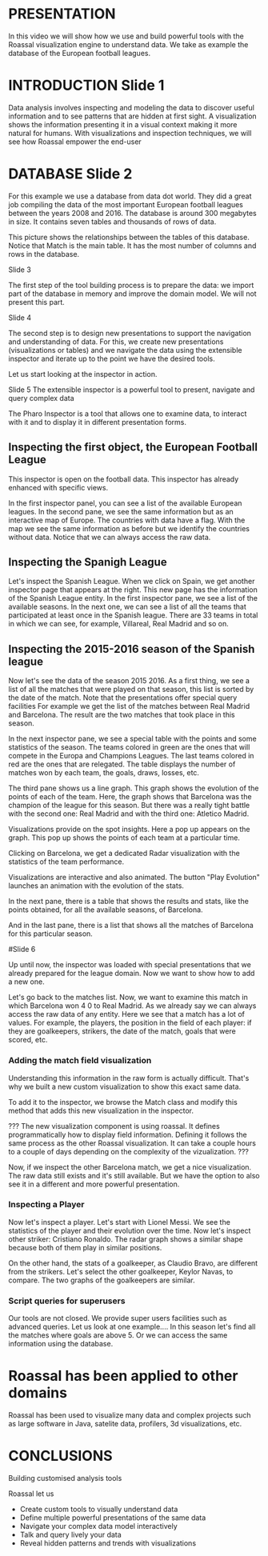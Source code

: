 
# PRESENTATION

In this video we will show how we use and build powerful tools with the Roassal visualization engine to understand data.
We take as example the database of the European football leagues.

# INTRODUCTION Slide 1

Data analysis involves inspecting and modeling the data to discover useful information and to see patterns that are hidden at first sight.
A visualization shows the information presenting it in a visual context making it more natural for humans.
With visualizations and inspection techniques, we will see how Roassal empower the end-user

# DATABASE Slide 2

For this example we use a database from data dot world. 
They did a great job compiling the data of the most important European football leagues between the years 2008 and 2016. 
The database is around 300 megabytes in size. It contains seven tables and thousands of rows of data. 

This picture shows the relationships between the tables of this database. 
Notice that Match is the main table. It has the most number of columns and rows in the database.

Slide 3

The first step of the tool building process is to prepare the data:
we import part of the database in memory and improve the domain model.
We will not present this part. 


Slide 4

The second step is to design new presentations to support the navigation and understanding of data.
For this, we create new presentations (visualizations or tables) and we navigate the data using the extensible inspector and iterate up to the point we have the desired tools.

Let us start looking at the inspector in action.

Slide 5
The extensible inspector is a powerful tool to present, navigate and query complex data


The Pharo Inspector is a tool that allows one to examine data, to interact with it and to display it in different presentation forms.

## Inspecting the first object, the European Football League
This inspector is open on the football data.
This inspector has already enhanced with specific views. 

In the first inspector panel, you can see a list of the available European leagues.
In the second pane, we see the same information but as an interactive map of Europe.
The countries with data have a flag.
With the map we see the same information as before but we identify the countries without data.
Notice that we can always access the raw data. 

## Inspecting the Spanigh League

Let's inspect the Spanish League. 
When we click on Spain, we get another inspector page that appears at the right. 
This new page has the information of the Spanish League entity.
In the first inspector pane, we see a list of the available seasons.
In the next one, we can see a list of all the teams that participated at least once in the Spanish league. There are 33 teams in total in which we can see, for example, Villareal, Real Madrid and so on.


## Inspecting the 2015-2016 season of the Spanish league

Now let's see the data of the season 2015 2016.
As a first thing, we see a list of all the matches that were played on that season, this list is sorted by the date of the match.
Note that the presentations offer special query facilities
For example we get the list of the matches between Real Madrid and Barcelona.
The result are the two matches that took place in this season.


In the next inspector pane, we see a special table with the points and some statistics of the season.
The teams colored in green are the ones that will compete in the Europa and Champions Leagues.
The last teams colored in red are the ones that are relegated.
The table displays the number of matches won by each team, the goals, draws, losses, etc.

The third pane shows us a line graph.
This graph shows the evolution of the points of each of the team.
Here, the graph shows that Barcelona was the champion of the league for this season. 
But there was a really tight battle with the second one: Real Madrid and with the third one: Atletico Madrid.

Visualizations provide on the spot insights.
Here a pop up appears on the graph.
This pop up shows the points of each team at a particular time.

Clicking on Barcelona, we get a dedicated Radar visualization with the statistics of the team performance.

Visualizations are interactive and also animated.
The button "Play Evolution" launches an animation with the evolution of the stats.

In the next pane, there is a table that shows the results and stats, like the points obtained, for all the available seasons, of Barcelona.

And in the last pane, there is a list that shows all the matches of Barcelona for this particular season.

#Slide 6

Up until now, the inspector was loaded with special presentations that we already prepared for the league domain. 
Now we want to show how to add a new one. 

Let's go back to the matches list.
Now, we want to examine this match in which Barcelona won 4 0 to Real Madrid.
As we already say we can always access the raw data of any entity. 
Here we see that a match has a lot of values. For example, the players, the position in the field of each player: if they are goalkeepers, strikers, the date of the match, goals that were scored, etc.

### Adding the match field visualization

Understanding this information in the raw form is actually difficult.
That's why we built a new custom visualization to show this exact same data.

To add it to the inspector, we browse the Match class and modify this method that adds this new visualization in the inspector.

???
The new visualization component is using roassal. 
It defines programmatically how to display field information.
Defining it follows the same process as the other Roassal visualization. 
It can take a couple hours to a couple of days depending on the complexity of the vizualization.
???

Now, if we inspect the other Barcelona match, we get a nice visualization.
 The raw data still exists and it's still available. 
 But we have the option to also see it in a different and more powerful presentation.

### Inspecting a Player

Now let's inspect a player. 
Let's start with Lionel Messi. 
We see the statistics of the player and their evolution over the time.
Now let's inspect other striker: Cristiano Ronaldo.
The radar graph shows a similar shape because both of them play in similar positions.

On the other hand, the stats of a goalkeeper, as Claudio Bravo, are different from the strikers. 
Let's select the other goalkeeper, Keylor Navas, to compare. 
The two graphs of the goalkeepers are similar.

### Script queries for superusers
Our tools are not closed.
We provide super users facilities such as advanced queries.
Let us look at one example....
In this season let's find all the matches where goals are above 5.
Or we can access the same information using the database.

# Roassal has been applied to other domains

Roassal has been used to visualize many data and complex projects such as large software in Java, satelite data, profilers, 3d visualizations, etc.

# CONCLUSIONS

Building customised analysis tools

Roassal let us 
- Create custom tools to visually understand data 
- Define multiple powerful presentations of the same data
- Navigate your complex data model interactively
- Talk and query lively your data
- Reveal hidden patterns and trends with visualizations
